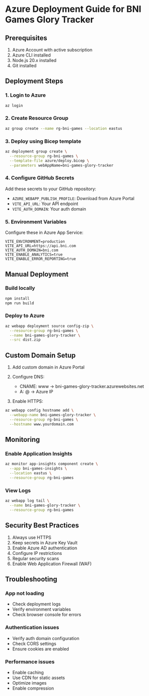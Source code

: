 # Azure Deployment Guide for BNI Games Glory Tracker

## Prerequisites

1. Azure Account with active subscription
2. Azure CLI installed
3. Node.js 20.x installed
4. Git installed

## Deployment Steps

### 1. Login to Azure
```bash
az login
```

### 2. Create Resource Group
```bash
az group create --name rg-bni-games --location eastus
```

### 3. Deploy using Bicep template
```bash
az deployment group create \
  --resource-group rg-bni-games \
  --template-file azure/deploy.bicep \
  --parameters webAppName=bni-games-glory-tracker
```

### 4. Configure GitHub Secrets
Add these secrets to your GitHub repository:
- `AZURE_WEBAPP_PUBLISH_PROFILE`: Download from Azure Portal
- `VITE_API_URL`: Your API endpoint
- `VITE_AUTH_DOMAIN`: Your auth domain

### 5. Environment Variables
Configure these in Azure App Service:
```
VITE_ENVIRONMENT=production
VITE_API_URL=https://api.bni.com
VITE_AUTH_DOMAIN=bni.com
VITE_ENABLE_ANALYTICS=true
VITE_ENABLE_ERROR_REPORTING=true
```

## Manual Deployment

### Build locally
```bash
npm install
npm run build
```

### Deploy to Azure
```bash
az webapp deployment source config-zip \
  --resource-group rg-bni-games \
  --name bni-games-glory-tracker \
  --src dist.zip
```

## Custom Domain Setup

1. Add custom domain in Azure Portal
2. Configure DNS:
   - CNAME: www -> bni-games-glory-tracker.azurewebsites.net
   - A: @ -> Azure IP

3. Enable HTTPS:
```bash
az webapp config hostname add \
  --webapp-name bni-games-glory-tracker \
  --resource-group rg-bni-games \
  --hostname www.yourdomain.com
```

## Monitoring

### Enable Application Insights
```bash
az monitor app-insights component create \
  --app bni-games-insights \
  --location eastus \
  --resource-group rg-bni-games
```

### View Logs
```bash
az webapp log tail \
  --name bni-games-glory-tracker \
  --resource-group rg-bni-games
```

## Security Best Practices

1. Always use HTTPS
2. Keep secrets in Azure Key Vault
3. Enable Azure AD authentication
4. Configure IP restrictions
5. Regular security scans
6. Enable Web Application Firewall (WAF)

## Troubleshooting

### App not loading
- Check deployment logs
- Verify environment variables
- Check browser console for errors

### Authentication issues
- Verify auth domain configuration
- Check CORS settings
- Ensure cookies are enabled

### Performance issues
- Enable caching
- Use CDN for static assets
- Optimize images
- Enable compression